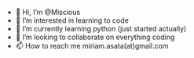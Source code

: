 - 👋 Hi, I’m @Miscious
- 👀 I’m interested in learning to code
- 🌱 I’m currently learning python (just started actually)
- 💞️ I’m looking to collaborate on everything coding
- 📫 How to reach me miriam.asata(at)gmail.com

<!---
Miscious/Miscious is a ✨ special ✨ repository because its `README.md` (this file) appears on your GitHub profile.
You can click the Preview link to take a look at your changes.
--->
